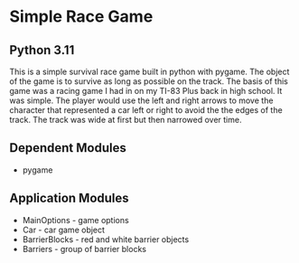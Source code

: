 # Simple Race Game

## Python 3.11

This is a simple survival race game built in python with pygame. The object of the game is to survive as long as possible on the track. The basis of this game was a racing game I had in on my TI-83 Plus back in high school. It was simple. The player would use the left and right arrows to move the character that represented a car left or right to avoid the the edges of the track. The track was wide at first but then narrowed over time.

## Dependent Modules
- pygame

## Application Modules
- MainOptions - game options
- Car - car game object
- BarrierBlocks - red and white barrier objects
- Barriers - group of barrier blocks
